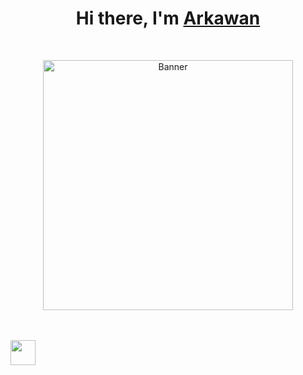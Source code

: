 <h1 align="center">Hi there, I'm <a href="https://www.selfblog.my.id/" target="_blank">Arkawan</a></h1>

<br />

<p align="center">
  <a><img src="https://github.com/ariesawan/pic-citra/blob/main/miku-nf2u.gif" alt="Banner" width="400px" autoplay></a>
</p>

<br />
<br />

<a href="https://t.me/ClouID97">
  <img src="https://github.com/ariesawan/pic-citra/blob/main/tele.png" height="40" />
</a>
